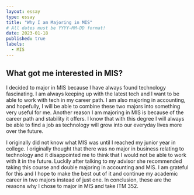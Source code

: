 ```yaml
---
layout: essay
type: essay
title: "Why I am Majoring in MIS"
# All dates must be YYYY-MM-DD format!
date: 2023-01-18
published: true
labels:
  - MIS
---
```


## What got me interested in MIS?

I decided to major in MIS because I have always found technology fascinating. I am always keeping up with the latest tech and I want to be able to work with tech in my career path. I am also majoring in accounting, and hopefully, I will be able to combine these two majors into something very useful for me. Another reason I am majoring in MIS is because of the career path and stability it offers. I know that with this degree I will always be able to find a job as technology will grow into our everyday lives more over the future.

I originally did not know what MIS was until I reached my junior year in college. I originally thought that there was no major in business relating to technology and it disappointed me to think that I would not be able to work with it in the future.  Luckily after talking to my advisor she recommended taking this course and double majoring in accounting and MIS. I am grateful for this and I hope to make the best out of it and continue my academic career in two majors instead of just one.  In conclusion, these are the reasons why I chose to major in MIS and take ITM 352.
